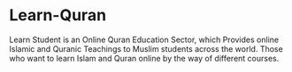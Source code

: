 # Learn-Quran
Learn Student is an Online Quran Education Sector, which Provides online Islamic and Quranic Teachings to Muslim students across the world. Those who want to learn Islam and Quran online by  the way of different courses. 

